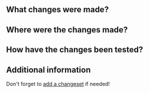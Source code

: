  <!--- ** Partial or incorrectly filled out PRs may be asked for more info.--->

## What changes were made?


## Where were the changes made?
<!--- Please add the appropriate label(s) ---> 
<!--- For example, for changes to the next-drupal-starter, select the next-drupal label---> 


## How have the changes been tested?


## Additional information
<!--- Add any other context about the feature or fix here. --->

Don't forget to [add a changeset](https://github.com/pantheon-systems/decoupled-kit-js#generating-a-changeset) if needed!